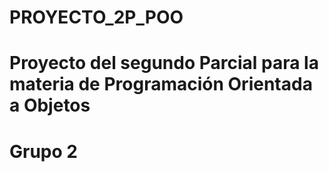 # PROYECTO_2P_POO
# Proyecto del segundo Parcial para la materia de Programación Orientada a Objetos
# Grupo 2
